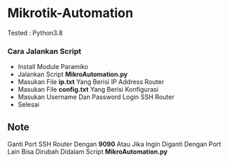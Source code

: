# Mikrotik-Automation
Tested : Python3.8
### Cara Jalankan Script
- Install Module Paramiko
- Jalankan Script **MikroAutomation.py**
- Masukan File **ip.txt** Yang Berisi IP Address Router
- Masukan File **config.txt** Yang Berisi Konfigurasi
- Masukan Username Dan Password Login SSH Router
- Selesai
## Note
Ganti Port SSH Router Dengan **9090** Atau Jika Ingin Diganti Dengan Port Lain Bisa Dirubah Didalam Script **MikroAutomation.py**
